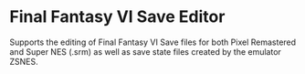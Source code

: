 # Final Fantasy VI Save Editor

Supports the editing of Final Fantasy VI Save files for both Pixel Remastered and Super NES (.srm) as well as save state files created by the emulator ZSNES. 
